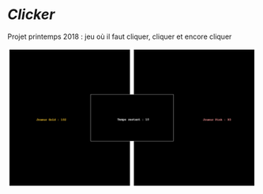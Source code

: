 # *Clicker*

Projet printemps 2018 : jeu où il faut cliquer, cliquer et encore cliquer

![](screenshot.png)
